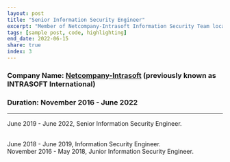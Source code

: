 ```yaml
---
layout: post
title: "Senior Information Security Engineer"
excerpt: "Member of Netcompany-Intrasoft Information Security Team located at Athens, Greece."
tags: [sample post, code, highlighting]
end_date: 2022-06-15
share: true
index: 3
---
```



### Company Name: [Netcompany-Intrasoft](https://www.netcompany-intrasoft.com/) (previously known as INTRASOFT International)

### Duration: November 2016 - June 2022

---
June 2019 - June 2022, Senior Information Security Engineer.

<br/>
June 2018 - June 2019, Information Security Engineer.  

<br/>
November 2016 - May 2018, Junior Information Security Engineer.  
